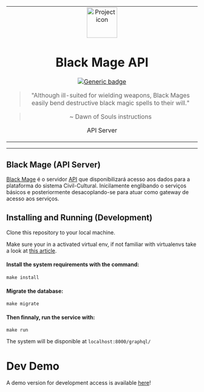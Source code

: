 <table align="center"><tr><td align="center" width="9999">
<img src="https://thumbs.gfycat.com/IdioticRepulsiveBorer-size_restricted.gif" align="center" width="80" height="80" alt="Project icon">

# Black Mage API

[![Generic badge](https://img.shields.io/badge/docs-yellow.svg)](https://gitlab.com/civil-cultural/black-mage/wikis/home)

> "Although ill-suited for wielding weapons, Black Mages easily bend destructive black magic spells to their will."

> ~ Dawn of Souls instructions

API Server
</td></tr></table>

<hr />

## Black Mage (API Server)


[Black Mage](https://finalfantasy.fandom.com/wiki/Black_Mage_(Final_Fantasy)) é o servidor [API](https://en.wikipedia.org/wiki/Application_programming_interface) que disponibilizará acesso aos dados para a plataforma do sistema Civil-Cultural. Inicilamente englibando o serviços básicos e posteriormente desacoplando-se para atuar como gateway de acesso aos serviços. 



## Installing and Running (Development)

Clone this repository to your local machine.

Make sure your in a activated virtual env, if not familiar with virtualenvs take a look
at [this article](https://docs.python-guide.org/dev/virtualenvs/).

#### Install the system requirements with the command:

```
make install
```

#### Migrate the database:

```
make migrate
```

#### Then finnaly, run the service with:

```
make run
```

The system will be disponible at `localhost:8000/graphql/`


# Dev Demo

A demo version for development access is available [here](https://black-mage-devel--brunolcarli.repl.co/graphql/)!